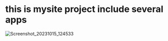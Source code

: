 # this is mysite project include several apps
![Screenshot_20231015_124533](https://github.com/fati-mz/dj4e-coursera-project/assets/84349659/11ffeab1-df82-4942-9da8-62fb32c378f8)
